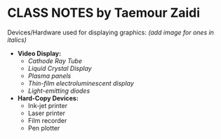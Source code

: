 # **CLASS NOTES** by Taemour Zaidi

Devices/Hardware used for displaying graphics: _(add image for ones in italics)_
- **Video Display:**
    - _Cathode Ray Tube_
    - _Liquid Crystal Display_
    - _Plasma panels_
    - _Thin-film electroluminescent display_
    - _Light-emitting diodes_
- **Hard-Copy Devices:**
    - Ink-jet printer
    - Laser printer
    - Film recorder
    - Pen plotter

